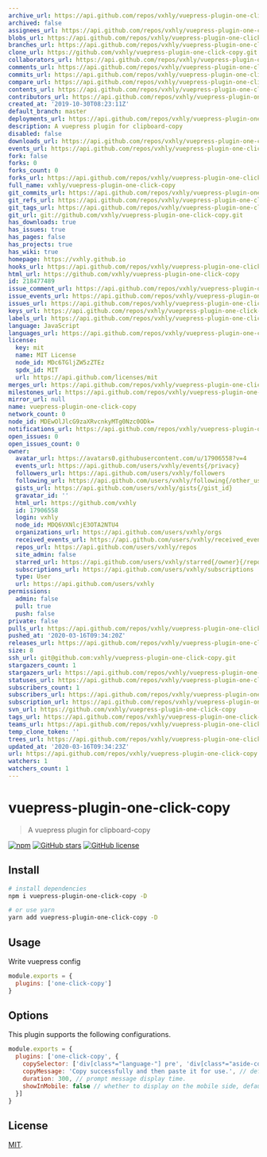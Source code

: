 ```yaml
---
archive_url: https://api.github.com/repos/vxhly/vuepress-plugin-one-click-copy/{archive_format}{/ref}
archived: false
assignees_url: https://api.github.com/repos/vxhly/vuepress-plugin-one-click-copy/assignees{/user}
blobs_url: https://api.github.com/repos/vxhly/vuepress-plugin-one-click-copy/git/blobs{/sha}
branches_url: https://api.github.com/repos/vxhly/vuepress-plugin-one-click-copy/branches{/branch}
clone_url: https://github.com/vxhly/vuepress-plugin-one-click-copy.git
collaborators_url: https://api.github.com/repos/vxhly/vuepress-plugin-one-click-copy/collaborators{/collaborator}
comments_url: https://api.github.com/repos/vxhly/vuepress-plugin-one-click-copy/comments{/number}
commits_url: https://api.github.com/repos/vxhly/vuepress-plugin-one-click-copy/commits{/sha}
compare_url: https://api.github.com/repos/vxhly/vuepress-plugin-one-click-copy/compare/{base}...{head}
contents_url: https://api.github.com/repos/vxhly/vuepress-plugin-one-click-copy/contents/{+path}
contributors_url: https://api.github.com/repos/vxhly/vuepress-plugin-one-click-copy/contributors
created_at: '2019-10-30T08:23:11Z'
default_branch: master
deployments_url: https://api.github.com/repos/vxhly/vuepress-plugin-one-click-copy/deployments
description: A vuepress plugin for clipboard-copy
disabled: false
downloads_url: https://api.github.com/repos/vxhly/vuepress-plugin-one-click-copy/downloads
events_url: https://api.github.com/repos/vxhly/vuepress-plugin-one-click-copy/events
fork: false
forks: 0
forks_count: 0
forks_url: https://api.github.com/repos/vxhly/vuepress-plugin-one-click-copy/forks
full_name: vxhly/vuepress-plugin-one-click-copy
git_commits_url: https://api.github.com/repos/vxhly/vuepress-plugin-one-click-copy/git/commits{/sha}
git_refs_url: https://api.github.com/repos/vxhly/vuepress-plugin-one-click-copy/git/refs{/sha}
git_tags_url: https://api.github.com/repos/vxhly/vuepress-plugin-one-click-copy/git/tags{/sha}
git_url: git://github.com/vxhly/vuepress-plugin-one-click-copy.git
has_downloads: true
has_issues: true
has_pages: false
has_projects: true
has_wiki: true
homepage: https://vxhly.github.io
hooks_url: https://api.github.com/repos/vxhly/vuepress-plugin-one-click-copy/hooks
html_url: https://github.com/vxhly/vuepress-plugin-one-click-copy
id: 218477489
issue_comment_url: https://api.github.com/repos/vxhly/vuepress-plugin-one-click-copy/issues/comments{/number}
issue_events_url: https://api.github.com/repos/vxhly/vuepress-plugin-one-click-copy/issues/events{/number}
issues_url: https://api.github.com/repos/vxhly/vuepress-plugin-one-click-copy/issues{/number}
keys_url: https://api.github.com/repos/vxhly/vuepress-plugin-one-click-copy/keys{/key_id}
labels_url: https://api.github.com/repos/vxhly/vuepress-plugin-one-click-copy/labels{/name}
language: JavaScript
languages_url: https://api.github.com/repos/vxhly/vuepress-plugin-one-click-copy/languages
license:
  key: mit
  name: MIT License
  node_id: MDc6TGljZW5zZTEz
  spdx_id: MIT
  url: https://api.github.com/licenses/mit
merges_url: https://api.github.com/repos/vxhly/vuepress-plugin-one-click-copy/merges
milestones_url: https://api.github.com/repos/vxhly/vuepress-plugin-one-click-copy/milestones{/number}
mirror_url: null
name: vuepress-plugin-one-click-copy
network_count: 0
node_id: MDEwOlJlcG9zaXRvcnkyMTg0Nzc0ODk=
notifications_url: https://api.github.com/repos/vxhly/vuepress-plugin-one-click-copy/notifications{?since,all,participating}
open_issues: 0
open_issues_count: 0
owner:
  avatar_url: https://avatars0.githubusercontent.com/u/17906558?v=4
  events_url: https://api.github.com/users/vxhly/events{/privacy}
  followers_url: https://api.github.com/users/vxhly/followers
  following_url: https://api.github.com/users/vxhly/following{/other_user}
  gists_url: https://api.github.com/users/vxhly/gists{/gist_id}
  gravatar_id: ''
  html_url: https://github.com/vxhly
  id: 17906558
  login: vxhly
  node_id: MDQ6VXNlcjE3OTA2NTU4
  organizations_url: https://api.github.com/users/vxhly/orgs
  received_events_url: https://api.github.com/users/vxhly/received_events
  repos_url: https://api.github.com/users/vxhly/repos
  site_admin: false
  starred_url: https://api.github.com/users/vxhly/starred{/owner}{/repo}
  subscriptions_url: https://api.github.com/users/vxhly/subscriptions
  type: User
  url: https://api.github.com/users/vxhly
permissions:
  admin: false
  pull: true
  push: false
private: false
pulls_url: https://api.github.com/repos/vxhly/vuepress-plugin-one-click-copy/pulls{/number}
pushed_at: '2020-03-16T09:34:20Z'
releases_url: https://api.github.com/repos/vxhly/vuepress-plugin-one-click-copy/releases{/id}
size: 8
ssh_url: git@github.com:vxhly/vuepress-plugin-one-click-copy.git
stargazers_count: 1
stargazers_url: https://api.github.com/repos/vxhly/vuepress-plugin-one-click-copy/stargazers
statuses_url: https://api.github.com/repos/vxhly/vuepress-plugin-one-click-copy/statuses/{sha}
subscribers_count: 1
subscribers_url: https://api.github.com/repos/vxhly/vuepress-plugin-one-click-copy/subscribers
subscription_url: https://api.github.com/repos/vxhly/vuepress-plugin-one-click-copy/subscription
svn_url: https://github.com/vxhly/vuepress-plugin-one-click-copy
tags_url: https://api.github.com/repos/vxhly/vuepress-plugin-one-click-copy/tags
teams_url: https://api.github.com/repos/vxhly/vuepress-plugin-one-click-copy/teams
temp_clone_token: ''
trees_url: https://api.github.com/repos/vxhly/vuepress-plugin-one-click-copy/git/trees{/sha}
updated_at: '2020-03-16T09:34:23Z'
url: https://api.github.com/repos/vxhly/vuepress-plugin-one-click-copy
watchers: 1
watchers_count: 1
---
```


# vuepress-plugin-one-click-copy

> A vuepress plugin for clipboard-copy

[![npm](https://img.shields.io/npm/v/vuepress-plugin-one-click-copy.svg)](https://www.npmjs.com/package/vuepress-plugin-one-click-copy)
[![GitHub stars](https://img.shields.io/github/stars/vxhly/vuepress-plugin-one-click-copy)](https://github.com/vxhly/vuepress-plugin-one-click-copy/stargazers)
[![GitHub license](https://img.shields.io/github/license/vxhly/vuepress-plugin-one-click-copy)](https://github.com/vxhly/vuepress-plugin-one-click-copy/blob/master/LICENSE)

## Install

``` bash
# install dependencies
npm i vuepress-plugin-one-click-copy -D

# or use yarn
yarn add vuepress-plugin-one-click-copy -D
```

## Usage

Write vuepress config

``` javascript
module.exports = {
  plugins: ['one-click-copy']
}
```

## Options

This plugin supports the following configurations.

``` javascript
module.exports = {
  plugins: ['one-click-copy', {
    copySelector: ['div[class*="language-"] pre', 'div[class*="aside-code"] aside'], // String or Array
    copyMessage: 'Copy successfully and then paste it for use.', // default is 'Copy successfully and then paste it for use.'
    duration: 300, // prompt message display time.
    showInMobile: false // whether to display on the mobile side, default: false.
  }]
}
```

## License

[MIT](https://github.com/vxhly/vuepress-plugin-one-click-copy/blob/master/LICENSE).